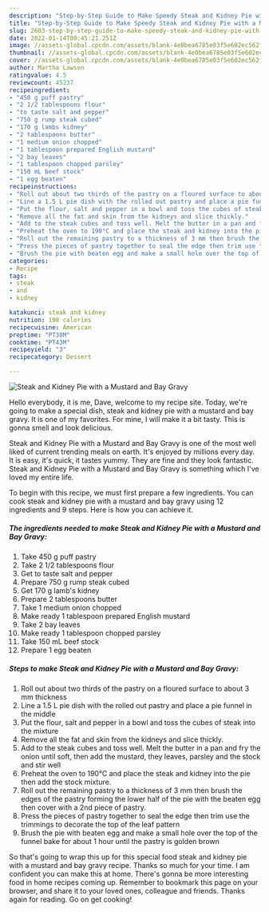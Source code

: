 ```yaml
---
description: "Step-by-Step Guide to Make Speedy Steak and Kidney Pie with a Mustard and Bay Gravy"
title: "Step-by-Step Guide to Make Speedy Steak and Kidney Pie with a Mustard and Bay Gravy"
slug: 2603-step-by-step-guide-to-make-speedy-steak-and-kidney-pie-with-a-mustard-and-bay-gravy
date: 2022-01-14T00:45:21.251Z
image: //assets-global.cpcdn.com/assets/blank-4e0bea6785e03f5e602ec562f230caae08da540cada707380b4fe1bbebba43da.png
thumbnail: //assets-global.cpcdn.com/assets/blank-4e0bea6785e03f5e602ec562f230caae08da540cada707380b4fe1bbebba43da.png
cover: //assets-global.cpcdn.com/assets/blank-4e0bea6785e03f5e602ec562f230caae08da540cada707380b4fe1bbebba43da.png
author: Martha Lawson
ratingvalue: 4.5
reviewcount: 45237
recipeingredient:
- "450 g puff pastry"
- "2 1/2 tablespoons flour"
- "to taste salt and pepper"
- "750 g rump steak cubed"
- "170 g lambs kidney"
- "2 tablespoons butter"
- "1 medium onion chopped"
- "1 tablespoon prepared English mustard"
- "2 bay leaves"
- "1 tablespoon chopped parsley"
- "150 mL beef stock"
- "1 egg beaten"
recipeinstructions:
- "Roll out about two thirds of the pastry on a floured surface to about 3 mm thickness"
- "Line a 1.5 L pie dish with the rolled out pastry and place a pie funnel in the middle"
- "Put the flour, salt and pepper in a bowl and toss the cubes of steak into the mixture"
- "Remove all the fat and skin from the kidneys and slice thickly."
- "Add to the steak cubes and toss well. Melt the butter in a pan and fry the onion until soft, then add the mustard, they leaves, parsley and the stock and stir well"
- "Preheat the oven to 190°C and place the steak and kidney into the pie then add the stock mixture."
- "Roll out the remaining pastry to a thickness of 3 mm then brush the edges of the pastry forming the lower half of the pie with the beaten egg then cover with a 2nd piece of pastry."
- "Press the pieces of pastry together to seal the edge then trim use the trimmings to decorate the top of the leaf pattern"
- "Brush the pie with beaten egg and make a small hole over the top of the funnel bake for about 1 hour until the pastry is golden brown"
categories:
- Recipe
tags:
- steak
- and
- kidney

katakunci: steak and kidney 
nutrition: 198 calories
recipecuisine: American
preptime: "PT38M"
cooktime: "PT43M"
recipeyield: "3"
recipecategory: Dessert

---
```



![Steak and Kidney Pie with a Mustard and Bay Gravy](//assets-global.cpcdn.com/assets/blank-4e0bea6785e03f5e602ec562f230caae08da540cada707380b4fe1bbebba43da.png)

Hello everybody, it is me, Dave, welcome to my recipe site. Today, we're going to make a special dish, steak and kidney pie with a mustard and bay gravy. It is one of my favorites. For mine, I will make it a bit tasty. This is gonna smell and look delicious.



Steak and Kidney Pie with a Mustard and Bay Gravy is one of the most well liked of current trending meals on earth. It's enjoyed by millions every day. It is easy, it's quick, it tastes yummy. They are fine and they look fantastic. Steak and Kidney Pie with a Mustard and Bay Gravy is something which I've loved my entire life.


To begin with this recipe, we must first prepare a few ingredients. You can cook steak and kidney pie with a mustard and bay gravy using 12 ingredients and 9 steps. Here is how you can achieve it.

<!--inarticleads1-->

##### The ingredients needed to make Steak and Kidney Pie with a Mustard and Bay Gravy:

1. Take 450 g puff pastry
1. Take 2 1/2 tablespoons flour
1. Get to taste salt and pepper
1. Prepare 750 g rump steak cubed
1. Get 170 g lamb's kidney
1. Prepare 2 tablespoons butter
1. Take 1 medium onion chopped
1. Make ready 1 tablespoon prepared English mustard
1. Take 2 bay leaves
1. Make ready 1 tablespoon chopped parsley
1. Take 150 mL beef stock
1. Prepare 1 egg beaten




<!--inarticleads2-->

##### Steps to make Steak and Kidney Pie with a Mustard and Bay Gravy:

1. Roll out about two thirds of the pastry on a floured surface to about 3 mm thickness
1. Line a 1.5 L pie dish with the rolled out pastry and place a pie funnel in the middle
1. Put the flour, salt and pepper in a bowl and toss the cubes of steak into the mixture
1. Remove all the fat and skin from the kidneys and slice thickly.
1. Add to the steak cubes and toss well. Melt the butter in a pan and fry the onion until soft, then add the mustard, they leaves, parsley and the stock and stir well
1. Preheat the oven to 190°C and place the steak and kidney into the pie then add the stock mixture.
1. Roll out the remaining pastry to a thickness of 3 mm then brush the edges of the pastry forming the lower half of the pie with the beaten egg then cover with a 2nd piece of pastry.
1. Press the pieces of pastry together to seal the edge then trim use the trimmings to decorate the top of the leaf pattern
1. Brush the pie with beaten egg and make a small hole over the top of the funnel bake for about 1 hour until the pastry is golden brown




So that's going to wrap this up for this special food steak and kidney pie with a mustard and bay gravy recipe. Thanks so much for your time. I am confident you can make this at home. There's gonna be more interesting food in home recipes coming up. Remember to bookmark this page on your browser, and share it to your loved ones, colleague and friends. Thanks again for reading. Go on get cooking!
